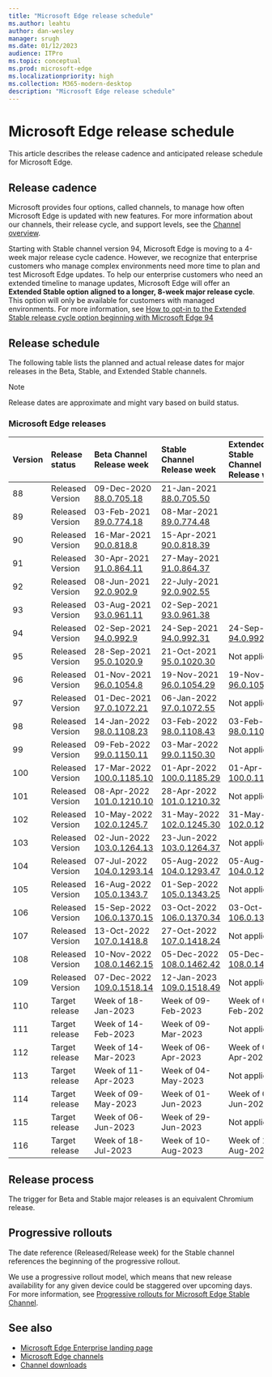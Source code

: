 ```yaml
---
title: "Microsoft Edge release schedule"
ms.author: leahtu
author: dan-wesley
manager: srugh
ms.date: 01/12/2023
audience: ITPro
ms.topic: conceptual
ms.prod: microsoft-edge
ms.localizationpriority: high
ms.collection: M365-modern-desktop
description: "Microsoft Edge release schedule"
---
```


# Microsoft Edge release schedule

This article describes the release cadence and anticipated release schedule for Microsoft Edge.

## Release cadence

Microsoft provides four options, called channels, to manage how often Microsoft Edge is updated with new features. For more information about our channels, their release cycle, and support levels, see the [Channel overview](./microsoft-edge-channels.md#channel-overview).

Starting with Stable channel version 94, Microsoft Edge is moving to a 4-week major release cycle cadence. However, we recognize that enterprise customers who manage complex environments need more time to plan and test Microsoft Edge updates. To help our enterprise customers who need an extended timeline to manage updates, Microsoft Edge will offer an **Extended Stable option aligned to a longer, 8-week major release cycle**. This option will only be available for customers with managed environments. For more information, see [How to opt-in to the Extended Stable release cycle option beginning with Microsoft Edge 94](https://blogs.windows.com/msedgedev/2021/07/15/opt-in-extended-stable-release-cycle/)

## Release schedule

The following table lists the planned and actual release dates for major releases in the Beta, Stable, and Extended Stable channels.

> [!NOTE]
> Release dates are approximate and might vary based on build status.

### Microsoft Edge releases

| Version | Release status | Beta Channel<br>Release week | Stable Channel<br>Release week | Extended Stable Channel<br>Release week |
|:-----|:-----|:-----|:-----|:-----|
| 88 | Released<br>Version | 09-Dec-2020<br>[88.0.705.18](/deployedge/microsoft-edge-relnote-archive-beta-channel#version-88070518-december-9) | 21-Jan-2021<br>[88.0.705.50](/deployedge/microsoft-edge-relnote-archive-stable-channel#version-88070550-january-21)|  |
| 89 | Released<br>Version | 03-Feb-2021<br>[89.0.774.18](/deployedge/microsoft-edge-relnote-archive-beta-channel#version-89077418-february-3) | 08-Mar-2021<br>[89.0.774.48](/deployedge/microsoft-edge-relnote-archive-stable-channel#version-89077448-march-8) |  |
| 90 | Released<br>Version | 16-Mar-2021<br>[90.0.818.8](/deployedge/microsoft-edge-relnote-archive-beta-channel#version-9008188-march-16)  | 15-Apr-2021<BR>[90.0.818.39](/deployedge/microsoft-edge-relnote-archive-stable-channel#version-90081839-april-15) |  |
| 91 | Released<br>Version | 30-Apr-2021<br>[91.0.864.11](/deployedge/microsoft-edge-relnote-archive-beta-channel#version-91086411-april-30) | 27-May-2021<BR>[91.0.864.37](/deployedge/microsoft-edge-relnote-archive-stable-channel#version-91086437-may-27) |  |
| 92 | Released<br>Version | 08-Jun-2021<br>[92.0.902.9](/deployedge/microsoft-edge-relnote-archive-beta-channel#version-9209029-june-08) | 22-July-2021<BR>[92.0.902.55](/deployedge/microsoft-edge-relnote-archive-stable-channel#version-92090255-july-22) |  |
| 93 | Released<br>Version | 03-Aug-2021<br>[93.0.961.11](/deployedge/microsoft-edge-relnote-beta-channel#version-93096111-August-03) | 02-Sep-2021<BR>[93.0.961.38](/deployedge/microsoft-edge-relnote-archive-stable-channel#version-93096138-September-02) |  |
| 94 | Released<br>Version | 02-Sep-2021<br>[94.0.992.9](/deployedge/microsoft-edge-relnote-archive-beta-channel#version-9409929-September-02) | 24-Sep-2021<BR>[94.0.992.31](/deployedge/microsoft-edge-relnote-archive-stable-channel#version-94099231-September-24) | 24-Sep-2021<BR>[94.0.992.31](/deployedge/microsoft-edge-relnote-archive-stable-channel#version-94099231-September-24) |
| 95 | Released<br>Version | 28-Sep-2021<br>[95.0.1020.9](/deployedge/microsoft-edge-relnote-archive-beta-channel#version-95010209-September-28) | 21-Oct-2021<br>[95.0.1020.30](/deployedge/microsoft-edge-relnote-archive-stable-channel#version-950102030-october-21) | Not applicable |
| 96 | Released<br>Version  | 01-Nov-2021<br>[96.0.1054.8](/DeployEdge/microsoft-edge-relnote-archive-beta-channel?branch=pr-en-us-1163#version-96010548-november-1) | 19-Nov-2021<br>[96.0.1054.29](/deployedge/microsoft-edge-relnote-archive-stable-channel#version-960105429-november-19) | 19-Nov-2021<br>[96.0.1054.29](/deployedge/microsoft-edge-relnote-archive-stable-channel#version-960105429-november-19) |
| 97 | Released<br>Version | 01-Dec-2021<br>[97.0.1072.21](/deployedge/microsoft-edge-relnote-archive-beta-channel#version-970107221-december-1) | 06-Jan-2022<br>[97.0.1072.55](/deployedge/microsoft-edge-relnote-archive-stable-channel#version-970107255-january-6)| Not applicable  |
| 98 | Released<br>Version | 14-Jan-2022<br>[98.0.1108.23](/deployedge/microsoft-edge-relnote-archive-beta-channel#version-980110823-january-14) | 03-Feb-2022<br>[98.0.1108.43](/deployedge/microsoft-edge-relnote-archive-stable-channel?branch=pr-en-us-1449#version-980110843-february-3) | 03-Feb-2022<br>[98.0.1108.43](/deployedge/microsoft-edge-relnote-archive-stable-channel?branch=pr-en-us-1449#version-980110843-february-3) |
| 99 | Released<br>Version | 09-Feb-2022<br>[99.0.1150.11](/deployedge/microsoft-edge-relnote-archive-beta-channel#version-990115011-february-9) | 03-Mar-2022<br>[99.0.1150.30](/deployedge/microsoft-edge-relnote-archive-stable-channel#version-990115030-march-3) | Not applicable  |
| 100 | Released<br>Version | 17-Mar-2022<br>[100.0.1185.10](/deployedge/microsoft-edge-relnote-archive-beta-channel#version-1000118510-march-17) | 01-Apr-2022<br>[100.0.1185.29](/deployedge/microsoft-edge-relnote-archive-stable-channel#version-1000118529-april-1) | 01-Apr-2022<br>[100.0.1185.29](/deployedge/microsoft-edge-relnote-archive-stable-channel#version-1000118529-april-1) |
| 101 | Released<br>Version | 08-Apr-2022<br>[101.0.1210.10](/deployedge/microsoft-edge-relnote-archive-beta-channel#version-1010121010-april-8) | 28-Apr-2022<br>[101.0.1210.32](/deployedge/microsoft-edge-relnote-archive-stable-channel#version-1010121032-april-28) | Not applicable |
| 102 | Released<br>Version | 10-May-2022<br>[102.0.1245.7](/deployedge/microsoft-edge-relnote-archive-beta-channel#version-102012457-may-10) | 31-May-2022<br>[102.0.1245.30](/deployedge/microsoft-edge-relnote-archive-stable-channel?branch=pr-en-us-2076#version-1020124530-may-31-2022) | 31-May-2022<br>[102.0.1245.30](/deployedge/microsoft-edge-relnote-archive-stable-channel#version-1020124530-may-31) |
| 103 | Released<br>Version | 02-Jun-2022<br>[103.0.1264.13](/deployedge/microsoft-edge-relnote-archive-beta-channel#version-1030126413-june-2) | 23-Jun-2022<br>[103.0.1264.37](/deployedge/microsoft-edge-relnote-archive-stable-channel#version-1030126437-june-23) | Not applicable |
| 104 | Released<br>Version | 07-Jul-2022<br>[104.0.1293.14](/DeployEdge/microsoft-edge-relnote-archive-beta-channel#version-1040129314-july-7) | 05-Aug-2022<br>[104.0.1293.47](/deployedge/microsoft-edge-relnote-archive-stable-channel#version-1040129347-august-5) | 05-Aug-2022<br>[104.0.1293.47](/deployedge/microsoft-edge-relnote-archive-stable-channel#version-1040129347-august-5) |
| 105 | Released<br>Version | 16-Aug-2022<br>[105.0.1343.7](/deployedge/microsoft-edge-relnote-archive-beta-channel#version-105013437-august-16-2022) | 01-Sep-2022<br>[105.0.1343.25](/deployedge/microsoft-edge-relnote-archive-stable-channel#version-1050134325-september-1-2022) | Not applicable |
| 106 |Released<br>Version | 15-Sep-2022<br>[106.0.1370.15](/deployedge/microsoft-edge-relnote-archive-beta-channel#version-1060137015-september-15-2022) | 03-Oct-2022<br>[106.0.1370.34](/deployedge/microsoft-edge-relnote-archive-stable-channel#version-1060137034-october-3-2022) | 03-Oct-2022<br>[106.0.1370.34](/deployedge/microsoft-edge-relnote-archive-stable-channel#version-1060137034-october-3-2022) |
| 107 | Released<br>Version | 13-Oct-2022<br>[107.0.1418.8](/deployedge/microsoft-edge-relnote-archive-beta-channel#version-107014188-october-13-2022) | 27-Oct-2022<br>[107.0.1418.24](/deployedge/microsoft-edge-relnote-stable-channel#version-1070141824-october-27-2022)| Not applicable |
| 108 | Released <br>Version | 10-Nov-2022<br>[108.0.1462.15](/DeployEdge/microsoft-edge-relnote-archive-beta-channel#version-1080146215-november-10-2022) | 05-Dec-2022<br>[108.0.1462.42](/deployedge/microsoft-edge-relnote-stable-channel#version-1080146242-december-5-2022) | 05-Dec-2022<br>[108.0.1462.42](/deployedge/microsoft-edge-relnote-stable-channel#version-1080146242-december-5-2022) |
| 109 | Released<br>Version | 07-Dec-2022<br>[109.0.1518.14](/DeployEdge/microsoft-edge-relnote-beta-channel#version-1090151814-december-07-2022) | 12-Jan-2023<br>[109.0.1518.49](/deployedge/microsoft-edge-relnote-stable-channel#version-1090151849-january-12-2023) | Not applicable |
| 110 | Target release | Week of 18-Jan-2023 | Week of 09-Feb-2023 | Week of 09-Feb-2023 |
| 111 | Target release | Week of 14-Feb-2023 | Week of 09-Mar-2023 | Not applicable |
| 112 | Target release | Week of 14-Mar-2023 | Week of 06-Apr-2023 | Week of 06-Apr-2023 |
| 113 | Target release | Week of 11-Apr-2023 | Week of 04-May-2023 | Not applicable |
| 114 | Target release | Week of 09-May-2023 | Week of 01-Jun-2023 | Week of 01-Jun-2023 |
| 115 | Target release | Week of 06-Jun-2023 | Week of 29-Jun-2023 | Not applicable |
| 116 | Target release | Week of 18-Jul-2023 | Week of 10-Aug-2023 | Week of 10-Aug-2023 |

## Release process

The trigger for Beta and Stable major releases is an equivalent Chromium release.

## Progressive rollouts

The date reference (Released/Release week) for the Stable channel references the beginning of the progressive rollout.

We use a progressive rollout model, which means that new release availability for any given device could be staggered over upcoming days. For more information, see [Progressive rollouts for Microsoft Edge Stable Channel](/deployedge/microsoft-edge-update-progressive-rollout).

## See also

- [Microsoft Edge Enterprise landing page](https://aka.ms/EdgeEnterprise)
- [Microsoft Edge channels](/deployedge/microsoft-edge-channels)
- [Channel downloads](https://www.microsoft.com/edge/business/download)

